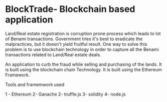 # BlockTrade- Blockchain based application


Land/Real estate registration is corruption prone process which leads to lot of Benami transactions. Government tries it's best to eradicate the malpractices, but it doesn't yield fruitful result. One way to solve this problem is to use blockchain technology in order to capture all the Benami transactions related to Land/Real estate deals.

An application to curb the fraud while selling and purchasing of the lands. It is built using the blockchain chain Technology.
It is built using the Ethereum Framework.



Tools and framemwork used

1 - Ethereum
2- Ganache 
2- truffle.js
3- solidity
4- node.js

